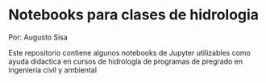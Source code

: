 # Notebooks para clases de hidrologia

Por: Augusto Sisa


Este repositorio contiene algunos notebooks de Jupyter utilizables como ayuda didactica en cursos de hidrología de programas de pregrado en ingeniería civil y ambiental
